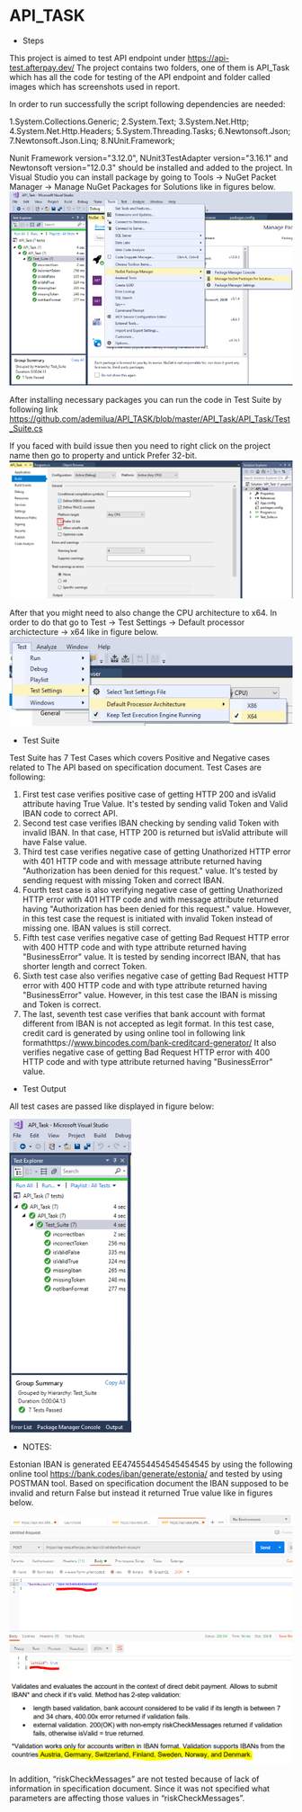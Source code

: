 # API_TASK

* Steps

This project is aimed to test API endpoint under https://api-test.afterpay.dev/
The project contains two folders, one of them is API_Task which has all the code for testing of the API endpoint and folder called
images which has screenshots used in report.

In order to run successfully the script following dependencies are needed:

1.System.Collections.Generic;
2.System.Text;
3.System.Net.Http;
4.System.Net.Http.Headers;
5.System.Threading.Tasks;
6.Newtonsoft.Json;
7.Newtonsoft.Json.Linq;
8.NUnit.Framework;

Nunit Framework version="3.12.0", NUnit3TestAdapter version="3.16.1" and Newtonsoft version="12.0.3" should be installed and added to the project.
In Visual Studio you can install package by going to Tools -> NuGet Packet Manager -> Manage NuGet Packages for Solutions like in figures below.
![Installing Packages](https://github.com/ademilua/API_TASK/blob/master/images/2.PNG)

After installing necessary packages you can run the code in Test Suite by following link https://github.com/ademilua/API_TASK/blob/master/API_Task/API_Task/Test_Suite.cs

If you faced with build issue then you need to right click on the project name then go to property and untick Prefer 32-bit.
![untick 32-bit](https://github.com/ademilua/API_TASK/blob/master/images/7.PNG)

After that you might need to also change the CPU architecture to x64. In order to do that go to Test -> Test Settings -> Default processor archictecture -> x64 like in figure below.
![Processor architecture](https://github.com/ademilua/API_TASK/blob/master/images/8.PNG)

* Test Suite

Test Suite has 7 Test Cases which covers Positive and Negative cases related to The API based on specification document.
Test Cases are following:
1. First test case verifies positive case of getting HTTP 200 and isValid attribute having True Value. 
It's tested by sending valid Token and Valid IBAN code to correct API.
2. Second test case verifies IBAN checking by sending valid Token with invalid IBAN. In that case, HTTP 200 is returned but isValid attribute will have False value.
3. Third test case verifies negative case of getting Unathorized HTTP error with 401 HTTP code and with message attribute returned having "Authorization has been denied for this request." value. 
It's tested by sending request with missing Token and correct IBAN.
4. Fourth test case is also verifying negative case of getting Unathorized HTTP error with 401 HTTP code and with message attribute returned having "Authorization has been denied for this request." value.
However, in this test case the request is initiated with invalid Token instead of missing one. IBAN values is still correct. 
5. Fifth test case verifies negative case of getting Bad Request HTTP error with 400 HTTP code and with type attribute returned having "BusinessError" value. It is tested by sending incorrect IBAN, that has shorter length and correct Token. 
6. Sixth test case also verifies negative case of getting Bad Request HTTP error with 400 HTTP code and with type attribute returned having "BusinessError" value. 
However, in this test case the IBAN is missing and Token is correct. 
7. The last, seventh test case verifies that bank account with format different from IBAN is not accepted as legit format. In this test case, credit card is generated by using online tool in following link formathttps://www.bincodes.com/bank-creditcard-generator/
It also verifies negative case of getting Bad Request HTTP error with 400 HTTP code and with type attribute returned having "BusinessError" value. 

* Test Output

All test cases are passed like displayed in figure below: 

![Passed Test Cases](https://github.com/ademilua/API_TASK/blob/master/images/3.PNG)

* NOTES:

Estonian IBAN is generated EE474554454545454545 by using the following online tool https://bank.codes/iban/generate/estonia/ and tested by using POSTMAN tool. Based on specification document the IBAN supposed to be invalid and return False but instead it returned True value like in figures below.

![POSTMAN](https://github.com/ademilua/API_TASK/blob/master/images/5.PNG)
![List Of Countries](https://github.com/ademilua/API_TASK/blob/master/images/6.PNG)

In addition, “riskCheckMessages” are not tested because of lack of information in specification document. 
Since it was not specified what parameters are affecting those values in “riskCheckMessages”.


